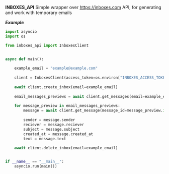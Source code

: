 **INBOXES_API** Simple wrapper over https://inboxes.com API, for generating and work with temporary emails

***Example***

```python
import asyncio
import os

from inboxes_api import InboxesClient


async def main():
    
    example_email = "example@example.com"
    
    client = InboxesClient(access_token=os.environ["INBOXES_ACCESS_TOKEN"])
    
    await client.create_inbox(email=example_email)
    
    email_messages_previews = await client.get_messages(email=example_email)
    
    for message_preview in email_messages_previews:
        message = await client.get_message(message_id=message_preview.id)
        
        sender = message.sender
        reciever = message.reciever
        subject = message.subject
        created_at = message.created_at
        text = message.text
    
    await client.delete_inbox(email=example_email)


if __name__ == "__main__":
    asyncio.run(main())
```